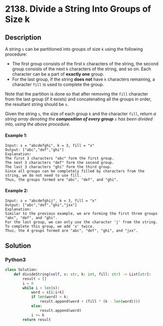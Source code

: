 # 2138. Divide a String Into Groups of Size k


## Description
A string `s` can be partitioned into groups of size `k` using the following procedure:

-   The first group consists of the first `k` characters of the string, the second group consists of the next `k` characters of the string, and so on. Each character can be a part of **exactly one** group.
-   For the last group, if the string **does not** have `k` characters remaining, a character `fill` is used to complete the group.

Note that the partition is done so that after removing the `fill` character from the last group (if it exists) and concatenating all the groups in order, the resultant string should be `s`.

Given the string `s`, the size of each group `k` and the character `fill`, return *a string array denoting the **composition of every group** *`s`* has been divided into, using the above procedure*.

#### Example 1:
```
Input: s = "abcdefghi", k = 3, fill = "x"
Output: ["abc","def","ghi"]
Explanation:
The first 3 characters "abc" form the first group.
The next 3 characters "def" form the second group.
The last 3 characters "ghi" form the third group.
Since all groups can be completely filled by characters from the string, we do not need to use fill.
Thus, the groups formed are "abc", "def", and "ghi".
```

#### Example 2:
```
Input: s = "abcdefghij", k = 3, fill = "x"
Output: ["abc","def","ghi","jxx"]
Explanation:
Similar to the previous example, we are forming the first three groups "abc", "def", and "ghi".
For the last group, we can only use the character 'j' from the string. To complete this group, we add 'x' twice.
Thus, the 4 groups formed are "abc", "def", "ghi", and "jxx".
```


## Solution

### Python3
```python
class Solution:
    def divideString(self, s: str, k: int, fill: str) -> List[str]:
        result = []
        i = 0
        while i < len(s):
            word = s[i:i+k]
            if len(word) < k:
                result.append(word + (fill * (k - len(word))))
            else:
                result.append(word)
            i += k
        return result
```
